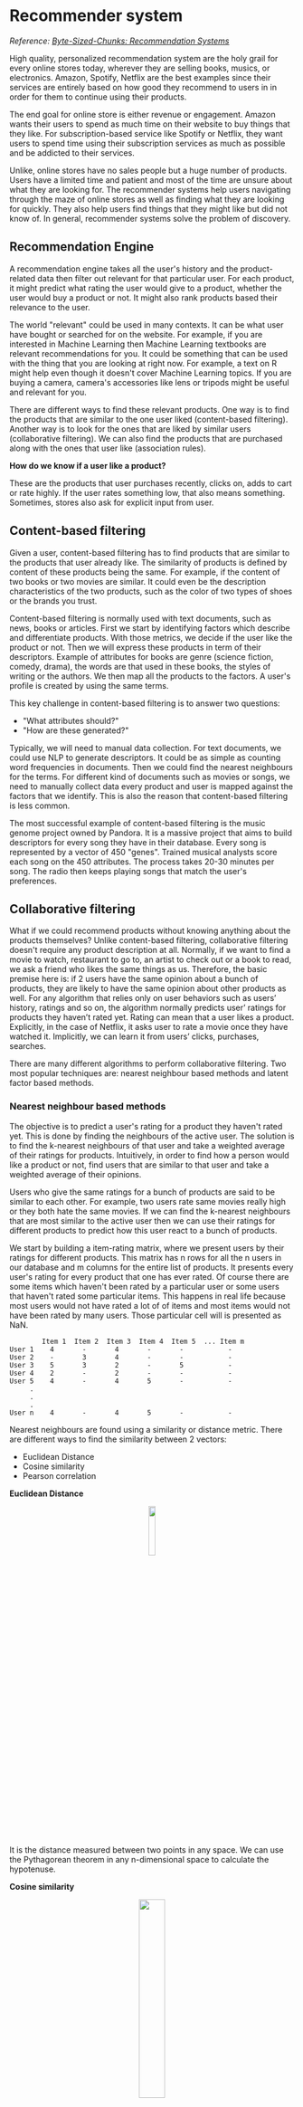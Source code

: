 # Recommender system
*Reference: [Byte-Sized-Chunks: Recommendation
Systems](https://www.udemy.com/recommendation-systems/)*

High quality, personalized recommendation system are the holy grail for every
online stores today, wherever they are selling books, musics, or electronics.
Amazon, Spotify, Netflix are the best examples since their services are
entirely based on how good they recommend to users in in order for them to
continue using their products.

The end goal for online store is either revenue or engagement. Amazon wants
their users to spend as much time on their website to buy things that they
like. For subscription-based service like Spotify or Netflix, they want users
to spend time using their subscription services as much as possible and be
addicted to their services.

Unlike, online stores have no sales people but a huge number of products. Users
have a limited time and patient and most of the time are unsure about what they
are looking for. The recommender systems help users navigating through the maze
of online stores as well as finding what they are looking for quickly. They
also help users find things that they might like but did not know of. In
general, recommender systems solve the problem of discovery.

## Recommendation Engine

A recommendation engine takes all the user's history and the product-related
data then filter out relevant for that particular user. For each product, it
might predict what rating the user would give to a product, whether the user
would buy a product or not. It might also rank products based their relevance
to the user.

The world "relevant" could be used in many contexts. It can be what user have
bought or searched for on the website. For example, if you are interested in
Machine Learning then Machine Learning textbooks are relevant recommendations for
you. It could be something that can be used with the thing that you are looking
at right now. For example, a text on R might help even though it doesn't cover
Machine Learning topics. If you are buying a camera, camera's accessories like
lens or tripods might be useful and relevant for you.

There are different ways to find these relevant products. One way is to find
the products that are similar to the one user liked (content-based filtering).
Another way is to look for the ones that are liked by similar users
(collaborative filtering). We can also find the products that
are purchased along with the ones that user like (association rules).

**How do we know if a user like a product?**

These are the products that user purchases recently, clicks on, adds to cart or
rate highly. If the user rates something low, that also means something.
Sometimes, stores also ask for explicit input from user.

## Content-based filtering

Given a user, content-based filtering has to find products that are similar to
the products that user already like. The similarity of products is defined by
content of these products being the same. For example, if the content of two
books or two movies are similar. It could even be the description
characteristics of the two products, such as the color of two types of
shoes or the brands you trust.

Content-based filtering is normally used with text documents, such as news,
books or articles. First we start by identifying factors which describe and
differentiate products. With those metrics, we decide if the user like the
product or not. Then we will express these products in term of their
descriptors. Example of attributes for books are genre (science fiction,
comedy, drama), the words are that used in these books, the styles of writing
or the authors. We then map all the products to the factors. A user's profile
is created by using the same terms.

This key challenge in content-based filtering is to answer two questions:
- "What attributes should?"
- "How are these generated?"

Typically, we will need to manual data collection. For text documents, we could
use NLP to generate descriptors. It could be as simple as counting word
frequencies in documents. Then we could find the nearest neighbours for the
terms. For different kind of documents such as movies or songs, we need to
manually collect data every product and user is mapped against the factors that
we identify. This is also the reason that content-based filtering is less
common.

The most successful example of content-based filtering is the music genome
project owned by Pandora. It is a massive project that aims to build
descriptors for every song they have in their database. Every song is
represented by a vector of 450 "genes". Trained musical analysts score each
song on the 450 attributes. The process takes 20-30 minutes per song. The radio
then keeps playing songs that match the user's preferences.

## Collaborative filtering

What if we could recommend products without knowing anything about the products
themselves? Unlike content-based filtering, collaborative filtering doesn't
require any product description at all. Normally, if we want to find a movie to
watch, restaurant to go to, an artist to check out or a book to read, we ask a
friend who likes the same things as us. Therefore, the basic premise here is:
if 2 users have the same opinion about a bunch of products, they are likely to
have the same opinion about other products as well. For any algorithm that
relies only on user behaviors such as users’ history, ratings and so on, the
algorithm normally predicts user’ ratings for products they haven’t rated yet.
Rating can mean that a user likes a product. Explicitly, in the case of
Netflix, it asks user to rate a movie once they have watched it. Implicitly, we
can learn it from users’ clicks, purchases, searches.

There are many different algorithms to perform collaborative filtering. Two
most popular techniques are: nearest neighbour based methods and latent factor
based methods.

### Nearest neighbour based methods

The objective is to predict a user's rating for a product they haven't rated
yet. This is done by finding the neighbours of the active user. The solution is
to find the k-nearest neighbours of that user and take a weighted average of
their ratings for products. Intuitively, in order to find how a person would
like a product or not, find users that are similar to that user and take a
weighted average of their opinions.

Users who give the same ratings for a bunch of products are said to be similar
to each other. For example, two users rate same movies really high or they both
hate the same movies. If we can find the k-nearest neighbours that are most
similar to the active user then we can use their ratings for different products
to predict how this user react to a bunch of products.

We start by building a item-rating matrix, where we present users by their
ratings for different products. This matrix has n rows for all the n users in
our database and m columns for the entire list of products. It presents every
user's rating for every product that one has ever rated. Of course there are
some items which haven't been rated by a particular user or some users that
haven't rated some particular items. This happens in real life because most
users would not have rated a lot of of items and most items would not have been
rated by many users. Those particular cell will is presented as NaN.

```
        Item 1  Item 2  Item 3  Item 4  Item 5  ... Item m
User 1    4       -       4       -       -           -
User 2    -       3       4       -       -           -
User 3    5       3       2       -       5           -
User 4    2       -       2       -       -           -
User 5    4       -       4       5       -           -
     .
     .
     .
User n    4       -       4       5       -           -
```

Nearest neighbours are found using a similarity or distance metric. There are
different ways to find the similarity between 2 vectors:
- Euclidean Distance
- Cosine similarity
- Pearson correlation

**Euclidean Distance**

<p align="center"><img src="img/euclidean_distance.png" width="15%"></p>

It is the distance measured between two points in any space. We can use the
Pythagorean theorem in any n-dimensional space to calculate the hypotenuse.

**Cosine similarity**

<p align="center"><img src="img/cosine_similarity.png" width="30%"></p>

Find the angle between two vectors and that will be the cosine similarity. The
lower the cosine, the more similar these vectors are.

**Pearson correlation**

<p align="center"><img src="img/pearson_correlation.png" width="30%"></p>

Given any two variables, the correlation is the measure of how similar of those
variables are or how similar the changes in those variables are. The Pearson
correlation is nothing but a correlation that you would normally measure when
you try something to do something like a linear regression. It is analogous to
cosine similarity after adjusting by the respective means. The vectors here are
users' ratings for different products. Each certain will have a certain bias.
Some will rate movies but some might have a tendency to rate everything low.

**How do we account for these biases?**

One way could be to normalize users' ratings by their average ratings. This is
exactly what the Pearson correlation does.

**Goal:** Find the predicted rating of active user a for product i.

<p align="center"><img src="img/predicted_rating.png" width="30%"></p>

- Start with the average rating of the active user a for any product.
- For each neighbour (U is the set of nearest neighbours of active user a), add
  the rating of a user u for product i, but adjust the neighbours' ratings by
  their average ratings and the similarity between user u and active user a.

**How do we find the top picks for a user?**

We need to predict the ratings for products the user hasn't bought or seen.
Then pick the top n rated products.

**Discussion**

Nearest neighbour based methods are also called memory based methods. They
usually involve in-memory calculations on the entire (or a large part) of the
user rating database. In order to find the nearest neighbours of a particular
user we have to find the distance between that user and all the other users in
the user database and sort them by their distances to find the nearest
neighbours. This requires a huge amount of calculation. Therefore, it is a 
challenge for scalability.

The collaborative filtering we have seen so far is user centric. We could also
perform item centric collaborative filtering. The neighbours could be the
nearest neighbours of a product rather than users.

### Latent factor based methods

The basic idea behind latent factor based methods is to take users and their
ratings for different products and then identify hidden factors that influence
a user's rating. The idea for this comes from a concept called Latent semantic
indexing which is a way to find hidden factors which explains a document or a
piece of text. This is analogous to content-based filtering except that the
factors are identified by the learning algorithm. Sometimes the factors might
turn out to have meaning. Other times, they might be abstract factors with no
real life meaning.

Taking the same first step as in nearest neighbour based methods, we represent
users by their ratings for different products. Given that matrix, we factorize/
decompose it, into 2 matrices, one where users are mapped onto hidden factors and
one where items are mapped onto hidden factors.

<p align="center"><img src="img/matrix_factorization.png" width="50%"></p>

Each column in Q is a product described by the hidden factors. Each product is
presented by what amounts of how much, how strong their possessions of each of
the factor. This could be a positive or negative number. Similarly, each row in
the user-factor matrix P is a user described by their interests in the hidden
factors. This method is called matrix factorization. It was invented and
populated by the Netflix prize winners. It performed better than the old
method, which was heavily neighbourhood based.

The objective of matrix factorization is to decompose each user rating into a
user-factor vector and a product-vector factor. This is analogous to what
happens in standard linear algebra's Singular Value Decomposition or Principal
Component Analysis. Both of these are very popular matrix factorization
technique. However, these techniques would only make sense if we know all the
rating for all the users for all products, which means there are no missing
values in the user item rating matrix. Therefore, the question becomes "How do
we perform matrix factorization when the rating matrix has so many missing
values?". 

The solution is, we only solve for the ratings which are available
and completely ignore the missing values. Each rating has to be decomposed into
2 vectors. We can write an equation for each rating of an item i by user u. We
can solve this set of equations for the set of ratings which exist (training
set) then use the result to find the rating of any user for any product. In
order to solve this set of equations, we need to find the set of factor vectors
p, for each user u, and q, for each item i, which minimize the error in the
training set. What if we find too many hidden factors that overfit the training 
set? We need to penalize models with higher number of factors. To solve this
optimization problem, there are standard optimization techniques, such as
Stochastic Gradient Descent and Alternating Least Squares.

<p align="center"><img src="img/matrix_factorization_1.png" width="30%"></p>

## Association rules
